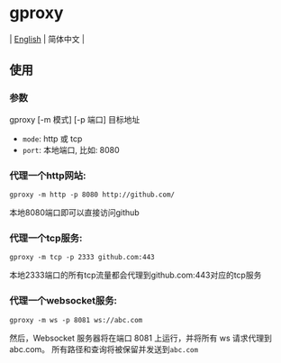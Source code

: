 # gproxy

| [English](./README.md) | 简体中文 |

## 使用

### 参数
gproxy [-m 模式] [-p 端口] 目标地址

- ``mode``: http 或 tcp
- ``port``: 本地端口, 比如: 8080


### 代理一个http网站:
``gproxy -m http -p 8080 http://github.com/``

本地8080端口即可以直接访问github

### 代理一个tcp服务:
``gproxy -m tcp -p 2333 github.com:443``

本地2333端口的所有tcp流量都会代理到github.com:443对应的tcp服务

### 代理一个websocket服务:

``gproxy -m ws -p 8081 ws://abc.com``

然后，Websocket 服务器将在端口 8081 上运行，并将所有 ws 请求代理到 abc.com。 所有路径和查询将被保留并发送到`abc.com`